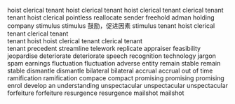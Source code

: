 hoist
clerical 
tenant 
hoist
clerical 
tenant 
hoist
clerical 
tenant 
clerical 
tenant  
tenant 
hoist
clerical
pointless
reallocate 
sender 
freehold 
adman 
holding company 
stimulus 
stimulus 鼓励，促进因素
stimulus 
tenant 
hoist
clerical 
tenant 
clerical 
tenant  
tenant 
hoist
hoist
clerical 
tenant 
clerical 
tenant  
tenant 
precedent
streamline
telework
replicate
appraiser
feasibility
jeopardise
deteriorate 
deteriorate
speech recognition technology
jargon
spam
earnings
fluctuation
fluctuation
adverse
entity
remain stable 
remain stable
dismantle 
dismantle
bilateral 
bilateral
accrual 
accrual 
out of time 
ramification 
ramification 
compace 
compact
promising 
promising
promising
enrol
develop an understanding
unspectacular
unspectacular
unspectacular
forfeiture 
forfeiture 
resurgence 
resurgence 
mailshot 
mailshot